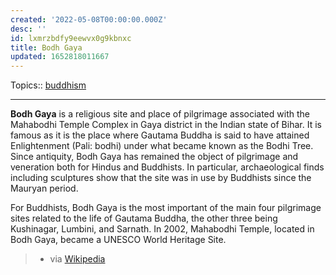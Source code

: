 ```yaml
---
created: '2022-05-08T00:00:00.000Z'
desc: ''
id: lxmrzbdfy9eewvx0g9kbnxc
title: Bodh Gaya
updated: 1652818011667
---
```

   
Topics::  [buddhism](../topics/buddhism.md)   
   
   
---   
   
**Bodh Gaya** is a religious site and place of pilgrimage associated with the Mahabodhi Temple Complex in Gaya district in the Indian state of Bihar. It is famous as it is the place where Gautama Buddha is said to have attained Enlightenment (Pali: bodhi) under what became known as the Bodhi Tree. Since antiquity, Bodh Gaya has remained the object of pilgrimage and veneration both for Hindus and Buddhists. In particular, archaeological finds including sculptures show that the site was in use by Buddhists since the Mauryan period.   
   
For Buddhists, Bodh Gaya is the most important of the main four pilgrimage sites related to the life of Gautama Buddha, the other three being Kushinagar, Lumbini, and Sarnath. In 2002, Mahabodhi Temple, located in Bodh Gaya, became a UNESCO World Heritage Site.   
   
> - via [Wikipedia](https://en.wikipedia.org/wiki/Bodh%20Gaya)